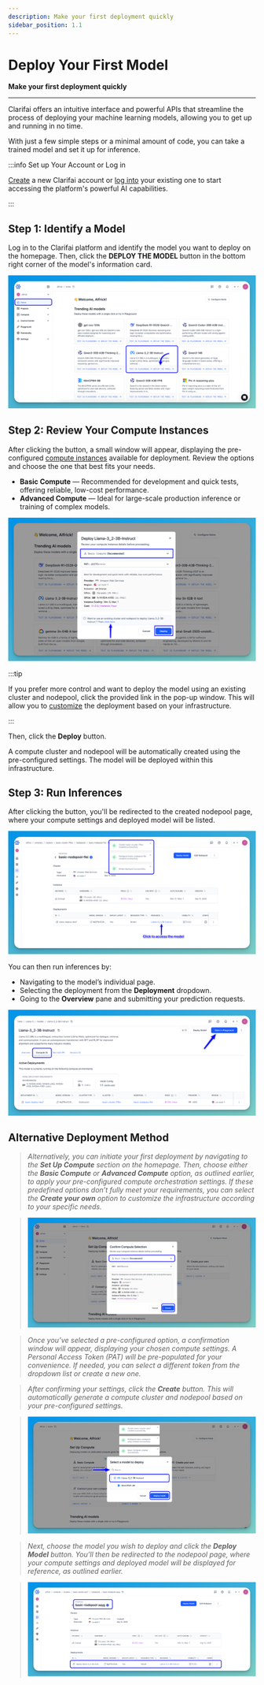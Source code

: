 ```yaml
---
description: Make your first deployment quickly
sidebar_position: 1.1
---
```


# Deploy Your First Model

**Make your first deployment quickly**
<hr />

Clarifai offers an intuitive interface and powerful APIs that streamline the process of deploying your machine learning models, allowing you to get up and running in no time.

With just a few simple steps or a minimal amount of code, you can take a trained model and set it up for inference. 

:::info Set up Your Account or Log in

[Create](https://clarifai.com/signup) a new Clarifai account or [log into](https://clarifai.com/login) your existing one to start accessing the platform's powerful AI capabilities.

:::

## Step 1: Identify a Model

Log in to the Clarifai platform and identify the model you want to deploy on the homepage. Then, click the **DEPLOY THE MODEL** button in the bottom right corner of the model's information card.

![](/img/new-docs/deploy-1.png)

## Step 2: Review Your Compute Instances

After clicking the button, a small window will appear, displaying the pre-configured [compute instances](https://docs.clarifai.com/compute/cloud-instances) available for deployment. Review the options and choose the one that best fits your needs.

- **Basic Compute** — Recommended for development and quick tests, offering reliable, low-cost performance.  
- **Advanced Compute** — Ideal for large-scale production inference or training of complex models.  

![](/img/new-docs/deploy-2.png)

:::tip

If you prefer more control and want to deploy the model using an existing cluster and nodepool, click the provided link in the pop-up window. This will allow you to [customize](https://docs.clarifai.com/compute/configure/deployments) the deployment based on your infrastructure.

:::

Then, click the **Deploy** button. 

A compute cluster and nodepool will be automatically created using the pre-configured settings. The model will be deployed within this infrastructure.  

## Step 3: Run Inferences  

After clicking the button, you'll be redirected to the created nodepool page, where your compute settings and deployed model will be listed.  

![](/img/new-docs/deploy-3.png)

You can then run inferences by:

- Navigating to the model’s individual page.  
- Selecting the deployment from the **Deployment** dropdown.  
- Going to the **Overview** pane and submitting your prediction requests.

![](/img/new-docs/deploy-4.png)

## Alternative Deployment Method

> _Alternatively, you can initiate your first deployment by navigating to the **Set Up Compute** section on the homepage. Then, choose either the **Basic Compute** or **Advanced Compute** option, as outlined earlier, to apply your pre-configured compute orchestration settings. If these predefined options don’t fully meet your requirements, you can select the **Create your own** option to customize the infrastructure according to your specific needs._

> ![](/img/new-docs/deploy-5.png)

> _Once you’ve selected a pre-configured option, a confirmation window will appear, displaying your chosen compute settings. A Personal Access Token (PAT) will be pre-populated for your convenience. If needed, you can select a different token from the dropdown list or create a new one._

> _After confirming your settings, click the **Create** button. This will automatically generate a compute cluster and nodepool based on your pre-configured settings._

> ![](/img/new-docs/deploy-6.png)

> _Next, choose the model you wish to deploy and click the **Deploy Model** button. You’ll then be redirected to the nodepool page, where your compute settings and deployed model will be displayed for reference, as outlined earlier._

> ![](/img/new-docs/deploy-7.png)